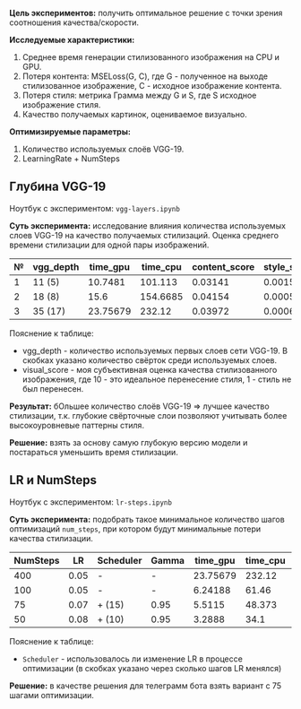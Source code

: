 **Цель экспериментов:** получить оптимальное решение с точки зрения соотношения качества/скорости. 

**Исследуемые характеристики:**
1. Среднее время генерации стилизованного изображения на CPU и GPU.
2. Потеря контента: MSELoss(G, C), где G - полученное на выходе стилизованное изображение, C - исходное изображение контента.
3. Потеря стиля: метрика Грамма между G и S, где S исходное изображение стиля.
4. Качество получаемых картинок, оцениваемое визуально.

**Оптимизируемые параметры:**
1. Количество используемых слоёв VGG-19.
2. LearningRate + NumSteps

## Глубина VGG-19
Ноутбук с экспериментом: `vgg-layers.ipynb`

**Суть эксперимента:** исследование влияния количества используемых слоев VGG-19 на качество получаемых стилизаций. Оценка среднего времени стилизации для одной пары изображений.

| <center>№</center> | vgg_depth | time_gpu | time_cpu | content_score | style_score | visual_score |
| ------------------ | --------- | -------- | -------- | ------------- | ----------- | ------------ |
| 1                  | 11 (5)    | 10.7481  | 101.113  | 0.03141       | 0.00153     | 6/10         |
| 2                  | 18 (8)    | 15.6     | 154.6685 | 0.04154       | 0.000550    | 7/10         |
| 3                  | 35 (17)   | 23.75679 | 232.12   | 0.03972       | 0.000604    | 8/10         |
Пояснение к таблице:
- vgg_depth - количество используемых первых слоев сети VGG-19. В скобках указано количество свёрток среди используемых слоев.
- visual_score - моя субъективная оценка качества стилизованного изображения, где 10 - это идеальное перенесение стиля, 1 - стиль не был перенесен. 

**Результат:** бОльшее количество слоёв VGG-19 => лучшее качество стилизации, т.к. глубокие свёрточные слои позволяют учитывать более высокоуровневые паттерны стиля.

**Решение:** взять за основу самую глубокую версию модели и постараться уменьшить время стилизации.

## LR и NumSteps
Ноутбук с экспериментом: `lr-steps.ipynb`

**Суть эксперимента:** подобрать такое минимальное количество шагов оптимизаций `num_steps`, при котором будут минимальные потери качества стилизации. 


| NumSteps | LR   | Scheduler | Gamma | time_gpu | time_cpu | best_quality | decision |
| -------- | ---- | --------- | ----- | -------- | -------- | ------------ | -------- |
| 400      | 0.05 | -         | -     | 23.75679 | 232.12   | ✅            |          |
| 100      | 0.05 | -         | -     | 6.24188  | 61.46    |              |          |
| 75       | 0.07 | + (15)    | 0.95  | 5.5115   | 48.373   |              | ✅        |
| 50       | 0.08 | + (10)    | 0.95  | 3.2888   | 34.1     | ❌            |          |

Пояснение к таблице:
- `Scheduler` - использовалось ли изменение LR в процессе оптимизации (в скобках указано через сколько шагов LR менялся)

**Решение:** в качестве решения для телеграмм бота взять вариант с 75 шагами оптимизации. 
